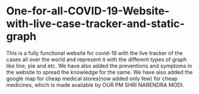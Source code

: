 # One-for-all-COVID-19-Website-with-live-case-tracker-and-static-graph
This is a fully functional website for covid-19 with the live tracker of the cases all over the world and represent it with the different types of graph like line, pie and etc. We have also added the preventions and symptoms in the website to spread the knowledge for the same. We have also added the google map for cheap medical stores(now added only few) for cheap medicines, which is made available by OUR PM SHRI NARENDRA MODI.
